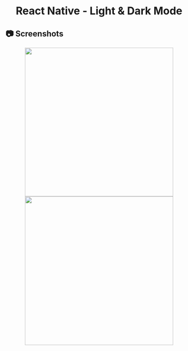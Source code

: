 <h1 align="center">
   React Native - Light & Dark Mode
</h1>

<h2>
📷 Screenshots
</h2>

<p align="center">
  <img src="https://github.com/ozkannbuyuk/rn-exercises/assets/111967202/44910d78-c5c5-4899-a129-1bec01d2b493" width="400" />
  <img src="https://github.com/ozkannbuyuk/rn-exercises/assets/111967202/e06c0ff9-d3f2-406f-ba84-aad4e3dec648" width="400" />
</p>
